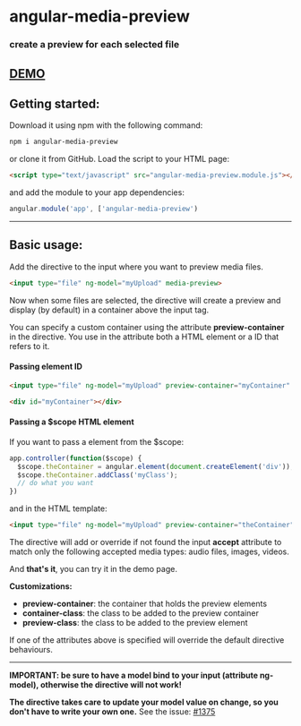 # angular-media-preview
### create a preview for each selected file
## [DEMO](http://www.codekraft.it/demos/angular-media-preview/)

## Getting started:
Download it using npm with the following command:
```bash
npm i angular-media-preview
```
or clone it from GitHub.
Load the script to your HTML page:
```html
<script type="text/javascript" src="angular-media-preview.module.js"></script>
```
and add the module to your app dependencies:

```javascript
angular.module('app', ['angular-media-preview')
```

---

## Basic usage:

Add the directive to the input where you want to preview media files.

```html
<input type="file" ng-model="myUpload" media-preview>
```

Now when some files are selected, the directive will create a preview and display (by default) in a container above the input tag.

You can specify a custom container using the attribute __preview-container__ in the directive. You use in the attribute both a HTML element or a ID that refers to it.

#### Passing element ID

```html
<input type="file" ng-model="myUpload" preview-container="myContainer" media-preview>

<div id="myContainer"></div>
```
#### Passing a $scope HTML element

If you want to pass a element from the $scope:

```javascript
app.controller(function($scope) {
  $scope.theContainer = angular.element(document.createElement('div'));
  $scope.theContainer.addClass('myClass');
  // do what you want
})
```
and in the HTML template:
```html
<input type="file" ng-model="myUpload" preview-container="theContainer" media-preview>
```

The directive will add or override if not found the input __accept__ attribute to match only the following accepted media types: audio files, images, videos.

And __that's it__, you can try it in the demo page.

**Customizations:**
* __preview-container__: the container that holds the preview elements
* __container-class__: the class to be added to the preview container
* __preview-class__: the class to be added to the preview element

If one of the attributes above is specified will override the default directive behaviours.

---

__IMPORTANT: be sure to have a model bind to your input (attribute ng-model), otherwise the directive will not work!__

__The directive takes care to update your model value on change, so you don't have to write your own one.__
See the issue: [#1375](https://github.com/angular/angular.js/issues/1375)
